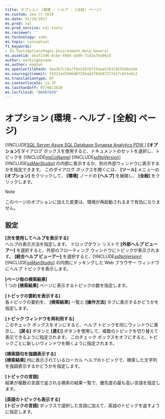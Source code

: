 ```yaml
---
title: オプション (環境 - ヘルプ - [全般] ページ)
ms.custom: seo-lt-2019
ms.date: 01/19/2017
ms.prod: sql
ms.prod_service: sql-tools
ms.reviewer: ''
ms.technology: ssms
ms.topic: conceptual
f1_keywords:
- VS.ToolsOptionsPages.Environment.Help.General
ms.assetid: deaf23d6-6cbe-4984-ab09-71d2a7ba06c8
author: markingmyname
ms.author: maghan
ms.openlocfilehash: 4ae3b7c18a7f9e220767193aa570319255d9a10e
ms.sourcegitcommit: f3321ed29d6d8725ba6378d207277a57cb5fe8c2
ms.translationtype: HT
ms.contentlocale: ja-JP
ms.lasthandoff: 07/06/2020
ms.locfileid: "86007830"
---
```

# <a name="options-environment---help---general-page"></a>オプション (環境 - ヘルプ - [全般] ページ)
[!INCLUDE[SQL Server Azure SQL Database Synapse Analytics PDW ](../../includes/applies-to-version/sql-asdb-asdbmi-asa-pdw.md)]
**[オプション]** ダイアログ ボックスを使用すると、ドキュメントのセットを選択し、トピックを [!INCLUDE[msCoName](../../includes/msconame_md.md)] [!INCLUDE[ssNoVersion](../../includes/ssnoversion-md.md)] [!INCLUDE[ssManStudio](../../includes/ssmanstudio-md.md)] の内部に表示するか、別の外部ウィンドウに表示するかを指定できます。 このダイアログ ボックスを開くには、 **[ツール]** メニューの **[オプション]** をクリックして、 **[環境]** ノードの **[ヘルプ]** を展開し、 **[全般]** をクリックします。  
  
> [!NOTE]  
> このページのオプションに加えた変更は、環境が再起動されるまで有効になりません。  
  
## <a name="settings"></a>設定  
**[次を使用してヘルプを表示する]**  
ヘルプの表示方法を指定します。 ドロップダウン リストで **[外部ヘルプ ビューアー]** を選択すると、外部のフローティング ウィンドウにトピックが表示されます。 **[統合ヘルプ ビューアー]** を選択すると、[!INCLUDE[ssNoVersion](../../includes/ssnoversion-md.md)] [!INCLUDE[ssManStudio](../../includes/ssmanstudio-md.md)] の内側にドッキングした Web ブラウザー ウィンドウにヘルプ トピックを表示します。  
  
**[ページ毎の検索結果]**  
1 つの **[検索結果]** ページに表示するトピックの数を指定します。  
  
**[トピックの要約を表示する]**  
各トピックの要約を、 **[検索結果]** 一覧と **[操作方法]** タブに表示するかどうかを指定します。  
  
**[トピック ウィンドウを再利用する]**  
このチェック ボックスをオンにすると、ヘルプ トピックを同じウィンドウに表示し、 **[戻る]** ボタンと **[進む]** ボタンを使用して、複数のトピックを切り替えて表示できるように指定されます。 このチェック ボックスをオフにすると、トピックごとに新しいウィンドウを開くように指定されます。  
  
**[検索語句を強調表示する]**  
**[検索結果]** 内に表示されているローカル ヘルプのトピックで、検索した文字列を強調表示するかどうかを指定します。  
  
**[トピックの言語]**  
結果が複数の言語で返される検索の結果一覧で、優先度の最も高い言語を指定します。  
  
**[英語のトピックも表示する]**  
**[トピックの言語]** ボックスで選択した言語に加えて、英語のトピックを返すように指定します。  
  
